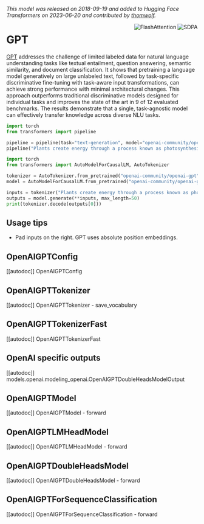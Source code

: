 <!--Copyright 2020 The HuggingFace Team. All rights reserved.

Licensed under the Apache License, Version 2.0 (the "License"); you may not use this file except in compliance with
the License. You may obtain a copy of the License at

http://www.apache.org/licenses/LICENSE-2.0

Unless required by applicable law or agreed to in writing, software distributed under the License is distributed on
an "AS IS" BASIS, WITHOUT WARRANTIES OR CONDITIONS OF ANY KIND, either express or implied. See the License for the
specific language governing permissions and limitations under the License.

⚠️ Note that this file is in Markdown but contain specific syntax for our doc-builder (similar to MDX) that may not be
rendered properly in your Markdown viewer.

-->
*This model was released on 2018-09-19 and added to Hugging Face Transformers on 2023-06-20 and contributed by [thomwolf](https://huggingface.co/thomwolf).*

<div style="float: right;">
    <div class="flex flex-wrap space-x-1">
        <img alt="FlashAttention" src="https://img.shields.io/badge/%E2%9A%A1%EF%B8%8E%20FlashAttention-eae0c8?style=flat">
        <img alt="SDPA" src="https://img.shields.io/badge/SDPA-DE3412?style=flat&logo=pytorch&logoColor=white">
    </div>
</div>

# GPT

[GPT](https://cdn.openai.com/research-covers/language-unsupervised/language_understanding_paper.pdf) addresses the challenge of limited labeled data for natural language understanding tasks like textual entailment, question answering, semantic similarity, and document classification. It shows that pretraining a language model generatively on large unlabeled text, followed by task-specific discriminative fine-tuning with task-aware input transformations, can achieve strong performance with minimal architectural changes. This approach outperforms traditional discriminative models designed for individual tasks and improves the state of the art in 9 of 12 evaluated benchmarks. The results demonstrate that a single, task-agnostic model can effectively transfer knowledge across diverse NLU tasks.

<hfoptions id="usage">
<hfoption id="Pipeline">

```py
import torch
from transformers import pipeline

pipeline = pipeline(task="text-generation", model="openai-community/openai-gpt", dtype="auto",)
pipeline("Plants create energy through a process known as photosynthesis.")
```

</hfoption>
<hfoption id="AutoModel">

```py
import torch
from transformers import AutoModelForCausalLM, AutoTokenizer

tokenizer = AutoTokenizer.from_pretrained("openai-community/openai-gpt")
model = AutoModelForCausalLM.from_pretrained("openai-community/openai-gpt", dtype="auto",)

inputs = tokenizer("Plants create energy through a process known as photosynthesis.", return_tensors="pt")
outputs = model.generate(**inputs, max_length=50)
print(tokenizer.decode(outputs[0]))
```

</hfoption>
</hfoptions>

## Usage tips

- Pad inputs on the right. GPT uses absolute position embeddings.

## OpenAIGPTConfig

[[autodoc]] OpenAIGPTConfig

## OpenAIGPTTokenizer

[[autodoc]] OpenAIGPTTokenizer
    - save_vocabulary

## OpenAIGPTTokenizerFast

[[autodoc]] OpenAIGPTTokenizerFast

## OpenAI specific outputs

[[autodoc]] models.openai.modeling_openai.OpenAIGPTDoubleHeadsModelOutput

## OpenAIGPTModel

[[autodoc]] OpenAIGPTModel
    - forward

## OpenAIGPTLMHeadModel

[[autodoc]] OpenAIGPTLMHeadModel
    - forward

## OpenAIGPTDoubleHeadsModel

[[autodoc]] OpenAIGPTDoubleHeadsModel
    - forward

## OpenAIGPTForSequenceClassification

[[autodoc]] OpenAIGPTForSequenceClassification
    - forward


